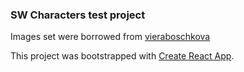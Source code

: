 ### SW Characters test project

Images set were borrowed from [vieraboschkova](https://github.com/vieraboschkova/swapi-gallery)

This project was bootstrapped with [Create React App](https://github.com/facebook/create-react-app).